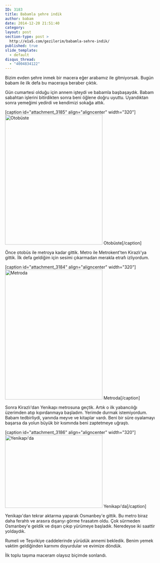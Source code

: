 ```yaml
---
ID: 3183
title: Babamla şehre indik
author: babam
date: 2014-12-20 21:51:40
category:
layout: post
section-type: post >
  http://e1a5.com/gezilerim/babamla-sehre-indik/
published: true
slide_template:
  - default
disqus_thread:
  - "4004834122"
---
```

Bizim evden şehre inmek bir macera eğer arabamız ile gitmiyorsak. Bugün babam ile ilk defa bu maceraya beraber çıktık.

Gün cumartesi olduğu için annem işteydi ve babamla başbaşaydık. Babam sabahtan işlerini bitirdikten sonra beni öğlene doğru uyuttu. Uyandıktan sonra yemeğimi yedirdi ve kendimizi sokağa attık.

[caption id="attachment_3185" align="aligncenter" width="320"]<a href="http://e1a5.com/wp-content/uploads/2015/02/otobuste.jpg"><img class="size-full wp-image-3185" src="http://e1a5.com/wp-content/uploads/2015/02/otobuste.jpg" alt="Otobüste" width="320" height="427" /></a> Otobüste[/caption]

Önce otobüs ile metroya kadar gittik. Metro ile Metrokent'ten Kirazlı'ya gittik. İlk defa geldiğim için sesimi çıkarmadan merakla etrafı izliyordum.

[caption id="attachment_3184" align="aligncenter" width="320"]<a href="http://e1a5.com/wp-content/uploads/2015/02/metroda.jpg"><img class="size-full wp-image-3184" src="http://e1a5.com/wp-content/uploads/2015/02/metroda.jpg" alt="Metroda" width="320" height="427" /></a> Metroda[/caption]

Sonra Kirazlı'dan Yenikapı metrosuna geçtik. Artık o ilk yabancılığı üzerimden atıp kıpırdanmaya başladım. Yerimde durmak istemiyordum. Babam tedbirliydi, yanında meyve ve kitaplar vardı. Beni bir süre oyalamayı başarsa da yolun büyük bir kısmında beni zaptetmeye uğraştı.

[caption id="attachment_3186" align="aligncenter" width="320"]<a href="http://e1a5.com/wp-content/uploads/2015/02/yenikapida.jpg"><img class="size-full wp-image-3186" src="http://e1a5.com/wp-content/uploads/2015/02/yenikapida.jpg" alt="Yenikapı'da" width="320" height="240" /></a> Yenikapı'da[/caption]

Yenikapı'dan tekrar aktarma yaparak Osmanbey'e gittik. Bu metro biraz daha ferahtı ve arasıra dışarıyı görme fırasatım oldu. Çok sürmeden Osmanbey'e geldik ve dışarı çıkıp yürümeye başladık. Neredeyse iki saattir yoldaydık.

Rumeli ve Teşvikiye caddelerinde yürüdük annemi bekledik. Benim yemek vaktim geldiğinden karnımı doyurdular ve evimize döndük.

İlk toplu taşıma maceram olaysız biçimde sonlandı.
